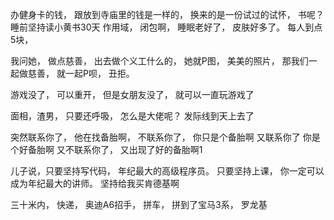 办健身卡的钱， 跟放到寺庙里的钱是一样的， 换来的是一份试过的试怀， 书呢？ 
睡前坚持读小黄书30天  作用域， 闭包啊， 睡眠老好了， 皮肤好多了。  每人到点5块， 


我问她， 做点慈善， 出去做个义工什么的， 她就P图， 美美的照片， 那我们一起做慈善， 就一起P呗， 丑拒。

游戏没了， 可以重开， 但是女朋友没了， 就可以一直玩游戏了

面相，渣男， 只要还呼吸，    怎么是大佬呢？ 发际线到天上去了

突然联系你了， 他在找备胎啊， 不联系你了， 你只是个备胎啊  又联系你了  你是个好备胎啊 又不联系你了， 又出现了好的备胎啊1    
    
儿子说，只要坚持写代码， 年纪最大的高级程序员。 只要坚持上课， 你一定可以成为年纪最大的讲师。 坚持给我买肯德基啊

三十米内， 快递， 奥迪A6招手， 拼车， 拼到了宝马3系， 罗龙基  

